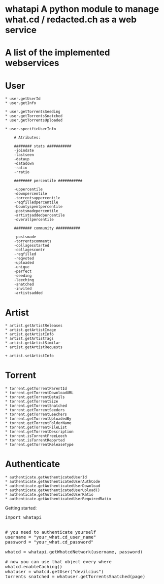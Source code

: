 # whatapi A python module to manage what.cd / redacted.ch as a web service

A list of the implemented webservices
=====================================

# User

    * user.getUserId
    * user.getInfo

    * user.getTorrentsSeeding
    * user.getTorrentsSnatched
    * user.getTorrentsUploaded

    * user.specificUserInfo

        # Atributes:

        ######## stats ###########
        -joindate
        -lastseen
        -dataup
        -datadown
        -ratio
        -rratio

        ######## percentile ###########

        -uppercentile
        -downpercentile
        -torrentsuppercentile
        -reqfilledpercentile
        -bountyspentpercentile
        -postsmadepercentile
        -artistsaddedpercentile
        -overallpercentile

        ######## community ###########

        -postsmade
        -torrentscomments
        -collagesstarted
        -collagescontr
        -reqfilled
        -reqvoted
        -uploaded
        -unique
        -perfect
        -seeding
        -leeching
        -snatched
        -invited
        -artistsadded


# Artist

    * artist.getArtistReleases
    * artist.getArtistImage
    * artist.getArtistInfo
    * artist.getArtistTags
    * artist.getArtistSimilar
    * artist.getArtistRequests

    + artist.setArtistInfo


# Torrent

    * torrent.getTorrentParentId
    * torrent.getTorrentDownloadURL
    * torrent.getTorrentDetails
    * torrent.getTorrentSize
    * torrent.getTorrentSnatched
    * torrent.getTorrentSeeders
    * torrent.getTorrentLeechers
    * torrent.getTorrentUploadedBy
    * torrent.getTorrentFolderName
    * torrent.getTorrentFileList
    * torrent.getTorrentDescription
    * torrent.isTorrentFreeLeech
    * torrent.isTorrentReported
    * torrent.getTorrentReleaseType


# Authenticate

    * authenticate.getAuthenticatedUserId
    * authenticate.getAuthenticatedUserAuthCode
    * authenticate.getAuthenticatedUserDownload
    * authenticate.getAuthenticatedUserUpload()
    * authenticate.getAuthenticatedUserRatio
    * authenticate.getAuthenticatedUserRequiredRatio


Getting started:

<pre>
import whatapi


# you need to authenticate yourself
username = "your_what.cd_user_name"
password = "your_what.cd_password"

whatcd = whatapi.getWhatcdNetwork(username, password)

# now you can use that object every where
whatcd.enableCaching()
whatuser = whatcd.getUser("devilcius")
torrents_snatched = whatuser.getTorrentsSnatched(page)
</pre>
